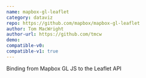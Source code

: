 ```yaml
---
name: mapbox-gl-leaflet
category: dataviz
repo: https://github.com/mapbox/mapbox-gl-leaflet
author: Tom MacWright
author-url: https://github.com/tmcw
demo: 
compatible-v0:
compatible-v1: true
---
```


Binding from Mapbox GL JS to the Leaflet API
